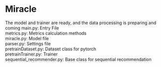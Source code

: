 # Miracle
The model and trainer are ready, and the data processing is preparing and coming
main.py: Entry File  
metrics.py: Metrics calculation methods  
miracle.py: Model file  
parser.py: Settings file  
pretrainDataset.py: Dataset class for pytorch  
pretrainTrainer.py: Trainer  
sequential_recommender.py: Base class for sequential recommendation  
